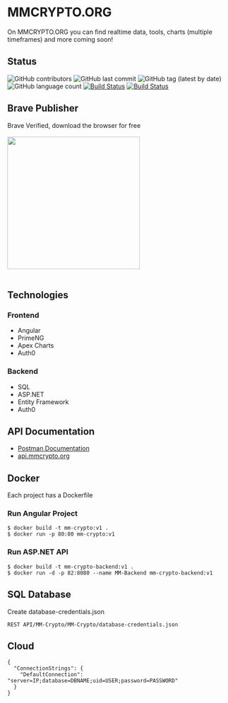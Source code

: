 # MMCRYPTO.ORG
On MMCRYPTO.ORG you can find realtime data, tools, charts (multiple timeframes) and more coming soon!

## Status
![GitHub contributors](https://img.shields.io/github/contributors/ElMoufid-Mohamed/MM-Crypto)
![GitHub last commit](https://img.shields.io/github/last-commit/ElMoufid-Mohamed/MM-Crypto)
![GitHub tag (latest by date)](https://img.shields.io/github/v/tag/ElMoufid-Mohamed/MM-Crypto)
![GitHub language count](https://img.shields.io/github/languages/count/ElMoufid-Mohamed/MM-Crypto)
[![Build Status](https://dev.azure.com/elmoufidmohamed/MM-Crypto/_apis/build/status/CI%20Pipeline?branchName=master)](https://dev.azure.com/elmoufidmohamed/MM-Crypto/_build/latest?definitionId=4&branchName=master)
[![Build Status](https://dev.azure.com/elmoufidmohamed/MM-Crypto/_apis/build/status/CD%20Pipeline?branchName=release)](https://dev.azure.com/elmoufidmohamed/MM-Crypto/_build/latest?definitionId=7&branchName=release)

## Brave Publisher
Brave Verified, download the browser for free
<br><br>
<a href="https://brave.com/mmc473">
<img src="https://raw.githubusercontent.com/ElMoufid-Mohamed/MMCRYPTO.ORG/f3070d43f0a13b2bc3df4f39574f61ebc785e078/Web%20Application/MM-Crypto/src/assets/img/brave-bat-partnership.svg" width="300px">
</a>
<br> <br>

## Technologies
### Frontend
* Angular
* PrimeNG
* Apex Charts
* Auth0
### Backend
* SQL
* ASP.NET
* Entity Framework
* Auth0

## API Documentation
* [Postman Documentation](https://documenter.getpostman.com/view/11121025/Szf9V6zz?version=latest)
* [api.mmcrypto.org](http://api.mmcrypto.org/api/v1/assets)

## Docker
Each project has a Dockerfile

### Run Angular Project
```
$ docker build -t mm-crypto:v1 .
$ docker run -p 80:80 mm-crypto:v1
```
### Run ASP.NET API
```
$ docker build -t mm-crypto-backend:v1 .
$ docker run -d -p 82:8080 --name MM-Backend mm-crypto-backend:v1
```

## SQL Database
Create database-credentials.json
```
REST API/MM-Crypto/MM-Crypto/database-credentials.json
```
## Cloud

```
{
  "ConnectionStrings": {
    "DefaultConnection": "server=IP;database=DBNAME;uid=USER;password=PASSWORD"
  }
}
```
